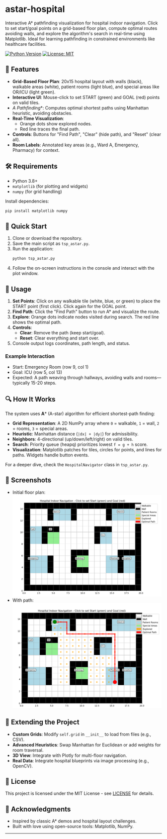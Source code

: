 # astar-hospital
Interactive A* pathfinding visualization for hospital indoor navigation. Click to set start/goal points on a grid-based floor plan, compute optimal routes avoiding walls, and explore the algorithm's search in real-time using Matplotlib. Ideal for learning pathfinding in constrained environments like healthcare facilities.

[![Python Version](https://img.shields.io/badge/python-3.8%2B-blue.svg)](https://www.python.org/downloads/)
[![License: MIT](https://img.shields.io/badge/License-MIT-yellow.svg)](https://opensource.org/licenses/MIT)

## 🎯 Features
- **Grid-Based Floor Plan**: 20x15 hospital layout with walls (black), walkable areas (white), patient rooms (light blue), and special areas like OR/ICU (light green).
- **Interactive UI**: Mouse-click to set START (green) and GOAL (red) points on valid tiles.
- **A* Pathfinding**: Computes optimal shortest paths using Manhattan heuristic, avoiding obstacles.
- **Real-Time Visualization**: 
  - Orange dots show explored nodes.
  - Red line traces the final path.
- **Controls**: Buttons for "Find Path", "Clear" (hide path), and "Reset" (clear all).
- **Room Labels**: Annotated key areas (e.g., Ward A, Emergency, Pharmacy) for context.

## 🛠️ Requirements
- Python 3.8+
- `matplotlib` (for plotting and widgets)
- `numpy` (for grid handling)

Install dependencies:
```bash
pip install matplotlib numpy
```

## 🚀 Quick Start
1. Clone or download the repository.
2. Save the main script as `tsp_astar.py`.
3. Run the application:
   ```bash
   python tsp_astar.py
   ```
4. Follow the on-screen instructions in the console and interact with the plot window.

## 📖 Usage
1. **Set Points**: Click on any walkable tile (white, blue, or green) to place the START point (first click). Click again for the GOAL point.
2. **Find Path**: Click the "Find Path" button to run A* and visualize the route.
3. **Explore**: Orange dots indicate nodes visited during search. The red line shows the optimal path.
4. **Controls**:
   - **Clear**: Remove the path (keep start/goal).
   - **Reset**: Clear everything and start over.
5. Console output logs coordinates, path length, and status.

### Example Interaction
- Start: Emergency Room (row 9, col 1)
- Goal: ICU (row 5, col 13)
- Expected: A path weaving through hallways, avoiding walls and rooms—typically 15-20 steps.

## 🔍 How It Works
The system uses **A*** (A-star) algorithm for efficient shortest-path finding:
- **Grid Representation**: A 2D NumPy array where `0` = walkable, `1` = wall, `2` = rooms, `3` = special areas.
- **Heuristic**: Manhattan distance (`|dx| + |dy|`) for admissibility.
- **Neighbors**: 4-directional (up/down/left/right) on valid tiles.
- **Search**: Priority queue (heapq) prioritizes lowest `f = g + h` score.
- **Visualization**: Matplotlib patches for tiles, circles for points, and lines for paths. Widgets handle button events.

For a deeper dive, check the `HospitalNavigator` class in `tsp_astar.py`.

## 📸 Screenshots
- Initial floor plan: ![Floor Plan](screenshots/Initial.png)
- With path: ![Path Found](screenshots/Goal.png)

## 🧮 Extending the Project
- **Custom Grids**: Modify `self.grid` in `__init__` to load from files (e.g., CSV).
- **Advanced Heuristics**: Swap Manhattan for Euclidean or add weights for room traversal.
- **3D View**: Integrate with Plotly for multi-floor navigation.
- **Real Data**: Integrate hospital blueprints via image processing (e.g., OpenCV).

## 📄 License
This project is licensed under the MIT License - see [LICENSE](LICENSE) for details.

## 🙏 Acknowledgments
- Inspired by classic A* demos and hospital layout challenges.
- Built with love using open-source tools: Matplotlib, NumPy.

---
